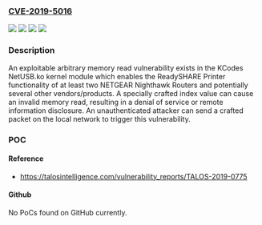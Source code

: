 ### [CVE-2019-5016](https://cve.mitre.org/cgi-bin/cvename.cgi?name=CVE-2019-5016)
![](https://img.shields.io/static/v1?label=Product&message=KCodes&color=blue)
![](https://img.shields.io/static/v1?label=Version&message=NETGEAR%20Nighthawk%20AC3000%20(R7900)%20Firmware%20Version%20V1.0.3.810.0.37%20(11%2F1%2F18)%20-%20NetUSB.ko%201.0.2.69%20&color=brightgreen)
![](https://img.shields.io/static/v1?label=Version&message=NETGEAR%20Nighthawk%20AC3200%20(R8000)%20Firmware%20Version%20V1.0.4.2810.1.54%20(11%2F7%2F18)%20-%20NetUSB.ko%201.0.2.66%20&color=brightgreen)
![](https://img.shields.io/static/v1?label=Vulnerability&message=CWE-200%3A%20Information%20Exposure&color=brightgreen)

### Description

An exploitable arbitrary memory read vulnerability exists in the KCodes NetUSB.ko kernel module which enables the ReadySHARE Printer functionality of at least two NETGEAR Nighthawk Routers and potentially several other vendors/products. A specially crafted index value can cause an invalid memory read, resulting in a denial of service or remote information disclosure. An unauthenticated attacker can send a crafted packet on the local network to trigger this vulnerability.

### POC

#### Reference
- https://talosintelligence.com/vulnerability_reports/TALOS-2019-0775

#### Github
No PoCs found on GitHub currently.

